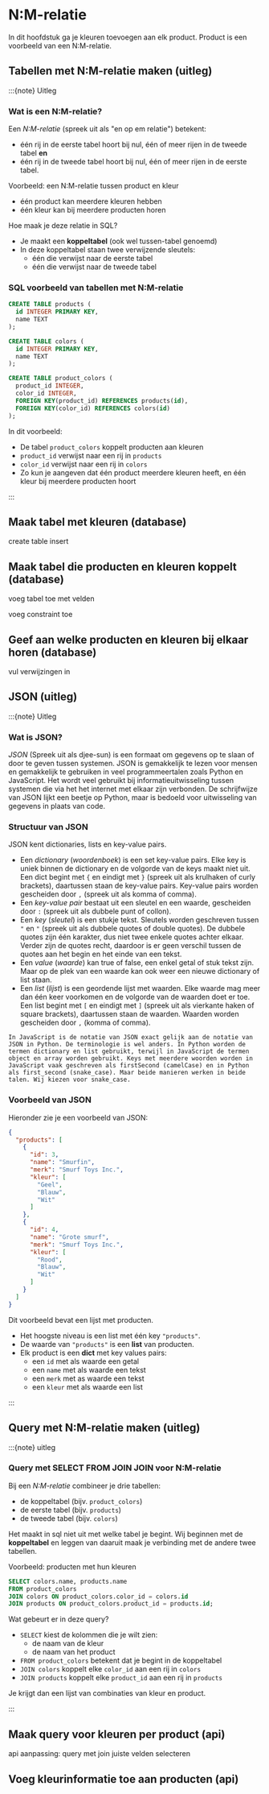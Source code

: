 # N:M-relatie
In dit hoofdstuk ga je kleuren toevoegen aan elk product. Product is een voorbeeld van een N:M-relatie.

## Tabellen met N:M-relatie maken (uitleg)

:::{note} Uitleg

### Wat is een N:M-relatie?

Een _N:M-relatie_ (spreek uit als "en op em relatie") betekent:  
- één rij in de eerste tabel hoort bij nul, één of meer rijen in de tweede tabel **en**
- één rij in de tweede tabel hoort bij nul, één of meer rijen in de eerste tabel.

Voorbeeld: een N:M-relatie tussen product en kleur  
- één product kan meerdere kleuren hebben  
- één kleur kan bij meerdere producten horen

Hoe maak je deze relatie in SQL?
- Je maakt een **koppeltabel** (ook wel tussen-tabel genoemd)  
- In deze koppeltabel staan twee verwijzende sleutels:  
  - één die verwijst naar de eerste tabel  
  - één die verwijst naar de tweede tabel

### SQL voorbeeld van tabellen met N:M-relatie

```sql
CREATE TABLE products (
  id INTEGER PRIMARY KEY,
  name TEXT
);

CREATE TABLE colors (
  id INTEGER PRIMARY KEY,
  name TEXT
);

CREATE TABLE product_colors (
  product_id INTEGER,
  color_id INTEGER,
  FOREIGN KEY(product_id) REFERENCES products(id),
  FOREIGN KEY(color_id) REFERENCES colors(id)
);
```

In dit voorbeeld:
- De tabel `product_colors` koppelt producten aan kleuren  
- `product_id` verwijst naar een rij in `products`  
- `color_id` verwijst naar een rij in `colors`  
- Zo kun je aangeven dat één product meerdere kleuren heeft, en één kleur bij meerdere producten hoort

:::

## Maak tabel met kleuren (database)
create table
insert

## Maak tabel die producten en kleuren koppelt (database)

voeg tabel toe met velden

voeg constraint toe

## Geef aan welke producten en kleuren bij elkaar horen (database)
vul verwijzingen in

## JSON (uitleg)

:::{note} Uitleg
### Wat is JSON?

_JSON_ (Spreek uit als djee-sun) is een formaat om gegevens op te slaan of door te geven tussen systemen. JSON is gemakkelijk te lezen voor mensen en gemakkelijk te gebruiken in veel programmeertalen zoals Python en JavaScript. Het wordt veel gebruikt bij informatieuitwisseling tussen systemen die via het het internet met elkaar zijn verbonden. De schrijfwijze van JSON lijkt een beetje op Python, maar is bedoeld voor uitwisseling van gegevens in plaats van code.

### Structuur van JSON

JSON kent dictionaries, lists en key-value pairs.
- Een _dictionary_ (_woordenboek_) is een set key-value pairs. Elke key is uniek binnen de dictionary en de volgorde van de keys maakt niet uit. Een dict begint met `{` en eindigt met `}` (spreek uit als krulhaken of curly brackets), daartussen staan de key-value pairs. Key-value pairs worden gescheiden door `,` (spreek uit als komma of comma).
- Een _key-value pair_ bestaat uit een sleutel en een waarde, gescheiden door `:` (spreek uit als dubbele punt of collon).
- Een _key_ (_sleutel_) is een stukje tekst. Sleutels worden geschreven tussen `"` en `"` (spreek uit als dubbele quotes of double quotes). De dubbele quotes zijn één karakter, dus niet twee enkele quotes achter elkaar. Verder zijn de quotes recht, daardoor is er geen verschil tussen de quotes aan het begin en het einde van een tekst.
- Een _value_ (_waarde_) kan true of false, een enkel getal of stuk tekst zijn. Maar op de plek van een waarde kan ook weer een nieuwe dictionary of list staan.
- Een _list_ (_lijst_) is een geordende lijst met waarden. Elke waarde mag meer dan één keer voorkomen en de volgorde van de waarden doet er toe. Een list begint met `[` en eindigt met `]` (spreek uit als vierkante haken of square brackets), daartussen staan de waarden. Waarden worden gescheiden door `,` (komma of comma).

```{note} JSON in JavaScript
In JavaScript is de notatie van JSON exact gelijk aan de notatie van JSON in Python. De terminologie is wel anders. In Python worden de termen dictionary en list gebruikt, terwijl in JavaScript de termen object en array worden gebruikt. Keys met meerdere woorden worden in JavaScript vaak geschreven als firstSecond (camelCase) en in Python als first_second (snake_case). Maar beide manieren werken in beide talen. Wij kiezen voor snake_case.
```

### Voorbeeld van JSON

Hieronder zie je een voorbeeld van JSON:

```json
{
  "products": [
    {
      "id": 3,
      "name": "Smurfin",
      "merk": "Smurf Toys Inc.",
      "kleur": [
        "Geel",
        "Blauw",
        "Wit"
      ]
    },
    {
      "id": 4,
      "name": "Grote smurf",
      "merk": "Smurf Toys Inc.",
      "kleur": [
        "Rood",
        "Blauw",
        "Wit"
      ]
    }
  ]
}
```

Dit voorbeeld bevat een lijst met producten. 
- Het hoogste niveau is een list met één key `"products"`.
- De waarde van `"products"` is een **list** van producten.
- Elk product is een **dict** met key values pairs:
  - een `id` met als waarde een getal
  - een `name` met als waarde een tekst
  - een `merk` met as waarde een tekst
  - een `kleur` met als waarde een list

:::


## Query met N:M-relatie maken (uitleg)
:::{note} uitleg

### Query met SELECT FROM JOIN JOIN voor N:M-relatie
Bij een _N:M-relatie_ combineer je drie tabellen:
- de koppeltabel (bijv. `product_colors`)
- de eerste tabel (bijv. `products`)
- de tweede tabel (bijv. `colors`)

Het maakt in sql niet uit met welke tabel je begint. Wij beginnen met de **koppeltabel** en leggen van daaruit maak je verbinding met de andere twee tabellen.

Voorbeeld: producten met hun kleuren

```sql
SELECT colors.name, products.name
FROM product_colors
JOIN colors ON product_colors.color_id = colors.id
JOIN products ON product_colors.product_id = products.id;
```

Wat gebeurt er in deze query?
- `SELECT` kiest de kolommen die je wilt zien:
  - de naam van de kleur
  - de naam van het product
- `FROM product_colors` betekent dat je begint in de koppeltabel
- `JOIN colors` koppelt elke `color_id` aan een rij in `colors`
- `JOIN products` koppelt elke `product_id` aan een rij in `products`

Je krijgt dan een lijst van combinaties van kleur en product.

:::

## Maak query voor kleuren per product (api)
api aanpassing: query met join
juiste velden selecteren

## Voeg kleurinformatie toe aan producten (api)
